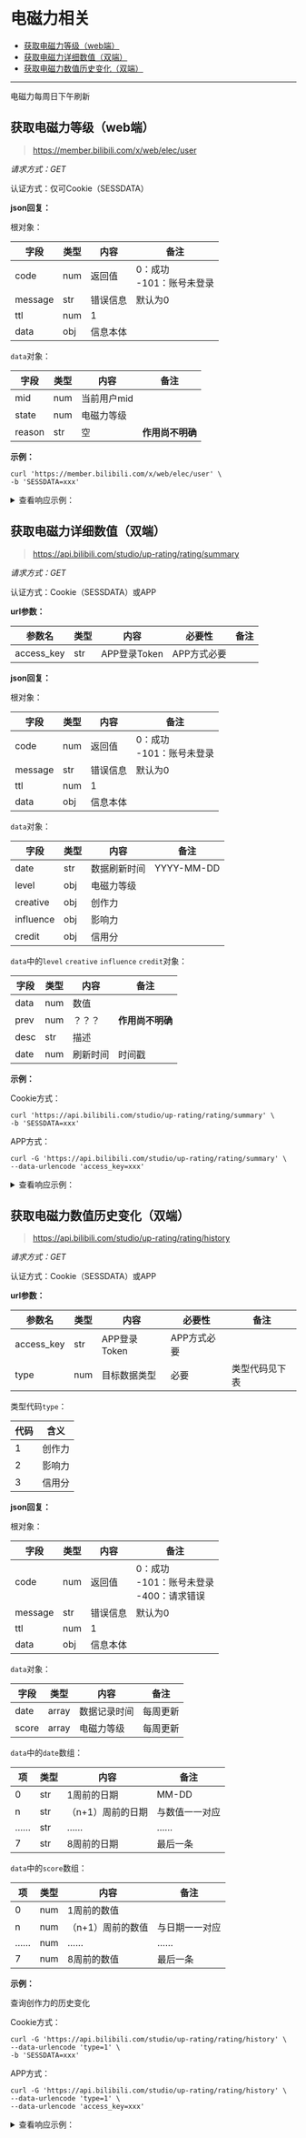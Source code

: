 # 电磁力相关

- [获取电磁力等级（web端）](#获取电磁力等级web端)
- [获取电磁力详细数值（双端）](#获取电磁力详细数值双端)
- [获取电磁力数值历史变化（双端）](#获取电磁力数值历史变化双端)

---

电磁力每周日下午刷新

## 获取电磁力等级（web端）

> https://member.bilibili.com/x/web/elec/user

*请求方式：GET*

认证方式：仅可Cookie（SESSDATA）

**json回复：**

根对象：

| 字段    | 类型 | 内容     | 备注                          |
| ------- | ---- | -------- | ----------------------------- |
| code    | num  | 返回值   | 0：成功<br />-101：账号未登录 |
| message | str  | 错误信息 | 默认为0                       |
| ttl     | num  | 1        |                               |
| data    | obj  | 信息本体 |                               |

`data`对象：

| 字段   | 类型 | 内容        | 备注             |
| ------ | ---- | ----------- | ---------------- |
| mid    | num  | 当前用户mid |                  |
| state  | num  | 电磁力等级  |                  |
| reason | str  | 空          | **作用尚不明确** |

**示例：**

```shell
curl 'https://member.bilibili.com/x/web/elec/user' \
-b 'SESSDATA=xxx'
```

<details>
<summary>查看响应示例：</summary>

```json
{
    "code": 0,
    "message": "0",
    "ttl": 1,
    "data": {
        "mid": 293793435,
        "state": 2,
        "reason": ""
    }
}
```

</details>

## 获取电磁力详细数值（双端）

> https://api.bilibili.com/studio/up-rating/rating/summary

*请求方式：GET*

认证方式：Cookie（SESSDATA）或APP

**url参数：**

| 参数名     | 类型 | 内容         | 必要性      | 备注 |
| ---------- | ---- | ------------ | ----------- | ---- |
| access_key | str  | APP登录Token | APP方式必要 |      |

**json回复：**

根对象：

| 字段    | 类型 | 内容     | 备注                          |
| ------- | ---- | ------- | ----------------------------- |
| code    | num  | 返回值   | 0：成功<br />-101：账号未登录 |
| message | str  | 错误信息 | 默认为0                       |
| ttl     | num  | 1       |               |
| data    | obj  | 信息本体 |                               |

`data`对象：

| 字段              | 类型  | 内容           | 备注 |
| ----------------- | ---- | -------------- | ---- |
| date              | str  | 数据刷新时间      | YYYY-MM-DD |
| level             | obj  | 电磁力等级      |      |
| creative          | obj  | 创作力         |      |
| influence         | obj  | 影响力         |      |
| credit            | obj  | 信用分         |      |

`data`中的`level` `creative` `influence` `credit`对象：

| 字段     | 类型 | 内容      | 备注 |
| -------- | ---- | -------- | ---- |
| data     | num  | 数值     |      |
| prev     | num  | ？？？ | **作用尚不明确** |
| desc     | str | 描述     |      |
| date     | num  | 刷新时间 | 时间戳 |

**示例：**

Cookie方式：

```shell
curl 'https://api.bilibili.com/studio/up-rating/rating/summary' \
-b 'SESSDATA=xxx'
```

APP方式：

```shell
curl -G 'https://api.bilibili.com/studio/up-rating/rating/summary' \
--data-urlencode 'access_key=xxx'
```

<details>
<summary>查看响应示例：</summary>

```json
{
    "code": 0,
    "message": "0",
    "ttl": 1,
    "data": {
        "date": "2020-07-05",
        "level": {
            "data": 1,
            "prev": 0,
            "desc": "正式开启创作之路，希望未来的路上我们携手相伴，创作更多优质内容~",
            "date": 1593878400
        },
        "creative": {
            "data": 39,
            "prev": 39,
            "desc": "考察近一年来的创作行为，良好的原创投稿行为和互动数据有助于提升创作力。",
            "date": 1593878400
        },
        "influence": {
            "data": 54,
            "prev": 54,
            "desc": "根据近一年活跃粉丝数据进行评估，良好的粉丝活跃度是影响力的基础。",
            "date": 1593878400
        },
        "credit": {
            "data": 100,
            "prev": 100,
            "desc": "良好的投稿记录将维持较高的信用分，违反投稿公约的行为将扣除信用分。",
            "date": 1594106147
        }
    }
}
```

</details>

## 获取电磁力数值历史变化（双端）

> https://api.bilibili.com/studio/up-rating/rating/history 

*请求方式：GET*

认证方式：Cookie（SESSDATA）或APP

**url参数：**

| 参数名     | 类型 | 内容         | 必要性      | 备注           |
| ---------- | ---- | ------------ | ----------- | -------------- |
| access_key | str  | APP登录Token | APP方式必要 |                |
| type       | num  | 目标数据类型 | 必要        | 类型代码见下表 |

类型代码`type`：

| 代码 | 含义   |
| ---- | ------ |
| 1    | 创作力 |
| 2    | 影响力 |
| 3    | 信用分 |

**json回复：**

根对象：

| 字段    | 类型 | 内容     | 备注                                              |
| ------- | ---- | -------- | ------------------------------------------------- |
| code    | num  | 返回值   | 0：成功<br />-101：账号未登录<br />-400：请求错误 |
| message | str  | 错误信息 | 默认为0                                           |
| ttl     | num  | 1        |                                                   |
| data    | obj  | 信息本体 |                                                   |

`data`对象：

| 字段  | 类型  | 内容         | 备注     |
| ----- | ----- | ------------ | -------- |
| date  | array | 数据记录时间 | 每周更新 |
| score | array | 电磁力等级   | 每周更新 |

`data`中的`date`数组：

| 项   | 类型 | 内容              | 备注           |
| ---- | ---- | ----------------- | -------------- |
| 0    | str  | 1周前的日期       | MM-DD          |
| n    | str  | （n+1）周前的日期 | 与数值一一对应 |
| ……   | str  | ……                | ……             |
| 7    | str  | 8周前的日期       | 最后一条       |

`data`中的`score`数组：

| 项   | 类型 | 内容              | 备注           |
| ---- | ---- | ----------------- | -------------- |
| 0    | num  | 1周前的数值       |                |
| n    | num  | （n+1）周前的数值 | 与日期一一对应 |
| ……   | num  | ……                | ……             |
| 7    | num  | 8周前的数值       | 最后一条       |

**示例：**

查询创作力的历史变化

Cookie方式：

```shell
curl -G 'https://api.bilibili.com/studio/up-rating/rating/history' \
--data-urlencode 'type=1' \
-b 'SESSDATA=xxx'
```

APP方式：

```shell
curl -G 'https://api.bilibili.com/studio/up-rating/rating/history' \
--data-urlencode 'type=1' \
--data-urlencode 'access_key=xxx'
```

<details>
<summary>查看响应示例：</summary>

```json
{
    "code": 0,
    "message": "0",
    "ttl": 1,
    "data": {
        "date": [
            "05-17",
            "05-24",
            "05-31",
            "06-07",
            "06-14",
            "06-21",
            "06-28",
            "07-05"
        ],
        "score": [
            48,
            48,
            49,
            49,
            49,
            49,
            49,
            49
        ]
    }
}
```

</details>
